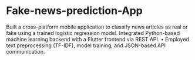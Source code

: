 # Fake-news-prediction-App
 Built a cross-platform mobile application to classify news  articles as real or fake using a trained logistic regression model.  Integrated Python-based machine learning backend with a  Flutter frontend via REST API.  •  Employed text preprocessing (TF-IDF), model  training, and JSON-based API communication.
